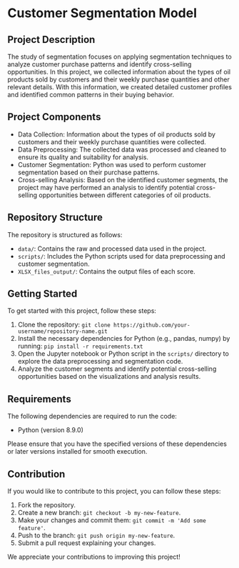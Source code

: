 # Customer Segmentation Model

## Project Description
The study of segmentation focuses on applying segmentation techniques to analyze customer purchase patterns and identify cross-selling opportunities. In this project, we collected information about the types of oil products sold by customers and their weekly purchase quantities and other relevant details. With this information, we created detailed customer profiles and identified common patterns in their buying behavior.

## Project Components
- Data Collection: Information about the types of oil products sold by customers and their weekly purchase quantities were collected.
- Data Preprocessing: The collected data was processed and cleaned to ensure its quality and suitability for analysis.
- Customer Segmentation: Python was used to perform customer segmentation based on their purchase patterns. 
- Cross-selling Analysis: Based on the identified customer segments, the project may have performed an analysis to identify potential cross-selling opportunities between different categories of oil products.

## Repository Structure
The repository is structured as follows:
- `data/`: Contains the raw and processed data used in the project.
- `scripts/`: Includes the Python scripts used for data preprocessing and customer segmentation.
- `XLSX_files_output/`: Contains the output files of each score.

## Getting Started
To get started with this project, follow these steps:
1. Clone the repository: `git clone https://github.com/your-username/repository-name.git`
2. Install the necessary dependencies for Python (e.g., pandas, numpy) by running: `pip install -r requirements.txt`
3. Open the Jupyter notebook or Python script in the `scripts/` directory to explore the data preprocessing and segmentation code.
4. Analyze the customer segments and identify potential cross-selling opportunities based on the visualizations and analysis results.

## Requirements
The following dependencies are required to run the code:
- Python (version 8.9.0)

Please ensure that you have the specified versions of these dependencies or later versions installed for smooth execution.

## Contribution
If you would like to contribute to this project, you can follow these steps:
1. Fork the repository.
2. Create a new branch: `git checkout -b my-new-feature`.
3. Make your changes and commit them: `git commit -m 'Add some feature'`.
4. Push to the branch: `git push origin my-new-feature`.
5. Submit a pull request explaining your changes.

We appreciate your contributions to improving this project!
